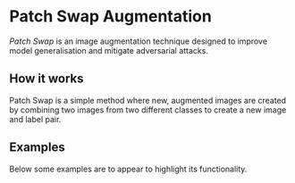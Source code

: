 # Patch Swap Augmentation
*Patch Swap* is an image augmentation technique designed to improve model generalisation and mitigate adversarial attacks.

## How it works

Patch Swap is a simple method where new, augmented images are created by combining two images from two different classes to create a new image and label pair.

## Examples

Below some examples are to appear to highlight its functionality.
